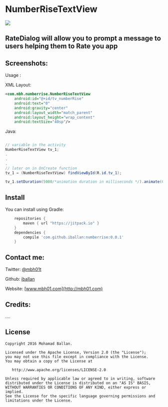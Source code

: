 NumberRiseTextView
==============

[![](https://jitpack.io/v/iballan/RateDialog.svg)](https://jitpack.io/#iballan/RateDialog)

## RateDialog will allow you to prompt a message to users helping them to Rate you app

Screenshots:
--------


Usage :

XML Layout:
``` xml
<com.mbh.numberrise.NumberRiseTextView
	android:id="@+id/tv_numberRise"
	android:text="0"
	android:gravity="center"
	android:layout_width="match_parent"
	android:layout_height="wrap_content"
	android:textSize="40sp"/>
```

Java:
``` java

// variable in the activity
NumberRiseTextView tv_1;
.
.
.
// later on in OnCreate function
tv_1 = (NumberRiseTextView) findViewById(R.id.tv_1);

tv_1.setDuration(5000/*animation duration in milliseconds */).animate(0, 10); // animate(from, to); both integer and float works

```

Install
--------

You can install using Gradle:

```gradle
	repositories {
	    maven { url "https://jitpack.io" }
	}
	dependencies {
	    compile 'com.github.iballan:numberrise:0.0.1'
	}
```

Contact me:
--------

Twitter: [@mbh01t](https://twitter.com/mbh01t)

Github: [iballan](https://github.com/iballan)

Website: [www.mbh01.com](http://mbh01.com)

Credits:
--------

....


License
--------

    Copyright 2016 Mohamad Ballan.

    Licensed under the Apache License, Version 2.0 (the "License");
    you may not use this file except in compliance with the License.
    You may obtain a copy of the License at

       http://www.apache.org/licenses/LICENSE-2.0

    Unless required by applicable law or agreed to in writing, software
    distributed under the License is distributed on an "AS IS" BASIS,
    WITHOUT WARRANTIES OR CONDITIONS OF ANY KIND, either express or implied.
    See the License for the specific language governing permissions and
    limitations under the License.